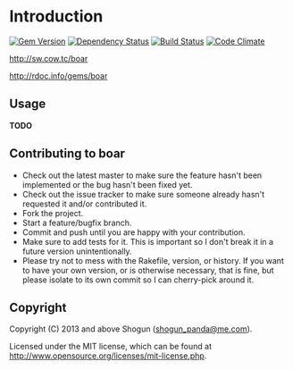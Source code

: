 # Introduction

[![Gem Version](https://badge.fury.io/rb/boar.png)](http://badge.fury.io/rb/boar)
[![Dependency Status](https://gemnasium.com/ShogunPanda/boar.png?travis)](https://gemnasium.com/ShogunPanda/boar)
[![Build Status](https://secure.travis-ci.org/ShogunPanda/boar.png?branch=master)](https://travis-ci.org/ShogunPanda/boar)
[![Code Climate](https://codeclimate.com/github/ShogunPanda/boar.png)](https://codeclimate.com/github/ShogunPanda/boar)

http://sw.cow.tc/boar

http://rdoc.info/gems/boar

## Usage

**TODO**

## Contributing to boar
 
* Check out the latest master to make sure the feature hasn't been implemented or the bug hasn't been fixed yet.
* Check out the issue tracker to make sure someone already hasn't requested it and/or contributed it.
* Fork the project.
* Start a feature/bugfix branch.
* Commit and push until you are happy with your contribution.
* Make sure to add tests for it. This is important so I don't break it in a future version unintentionally.
* Please try not to mess with the Rakefile, version, or history. If you want to have your own version, or is otherwise necessary, that is fine, but please isolate to its own commit so I can cherry-pick around it.

## Copyright

Copyright (C) 2013 and above Shogun (shogun_panda@me.com).

Licensed under the MIT license, which can be found at http://www.opensource.org/licenses/mit-license.php.
